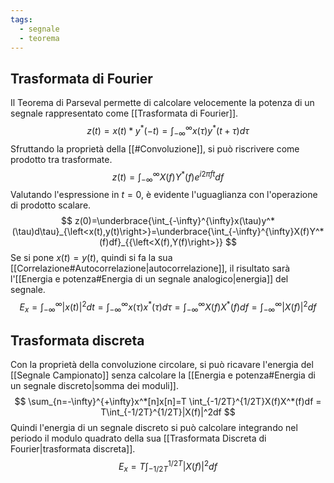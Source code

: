 ```yaml
---
tags:
  - segnale
  - teorema
---
```

## Trasformata di Fourier
Il Teorema di Parseval permette di calcolare velocemente la potenza di un segnale rappresentato come [[Trasformata di Fourier]].
$$
z(t)=x(t)*y^*(-t)=\int_{-\infty}^{\infty}x(\tau)y^*(t+\tau)d\tau
$$
Sfruttando la proprietà della [[#Convoluzione]], si può riscrivere come prodotto tra trasformate.
$$
z(t)=\int_{-\infty}^{\infty}X(f)Y^*(f)e^{i2\pi ft}df
$$
Valutando l'espressione in $t=0$, è evidente l'uguaglianza con l'operazione di prodotto scalare.
$$
z(0)=\underbrace{\int_{-\infty}^{\infty}x(\tau)y^*(\tau)d\tau}_{\left<x(t),y(t)\right>}=\underbrace{\int_{-\infty}^{\infty}X(f)Y^*(f)df}_{{\left<X(f),Y(f)\right>}}
$$
Se si pone $x(t) = y(t)$, quindi si fa la sua [[Correlazione#Autocorrelazione|autocorrelazione]], il risultato sarà l'[[Energia e potenza#Energia di un segnale analogico|energia]] del segnale.
$$
E_x=\int_{-\infty}^{\infty}\left|x(t)\right|^2dt=\int_{-\infty}^{\infty}x(\tau)x^*(\tau)d\tau=\int_{-\infty}^{\infty}X(f)X^*(f)df=\int_{-\infty}^{\infty}\left|X(f)\right|^2df
$$
## Trasformata discreta 
Con la proprietà della convoluzione circolare, si può ricavare l'energia del [[Segnale Campionato]] senza calcolare la [[Energia e potenza#Energia di un segnale discreto|somma dei moduli]].
$$
\sum_{n=-\infty}^{+\infty}x^*[n]x[n]=T \int_{-1/2T}^{1/2T}X(f)X^*(f)df = T\int_{-1/2T}^{1/2T}|X(f)|^2df
$$
Quindi l'energia di un segnale discreto si può calcolare integrando nel periodo il modulo quadrato della sua [[Trasformata Discreta di Fourier|trasformata discreta]].
$$
E_x=T\int_{-1/2T}^{1/2T}|X(f)|^2df
$$